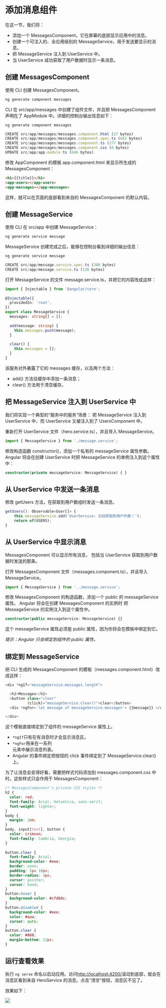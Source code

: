 # 添加消息组件

在这一节，我们将：

* 添加一个 MessagesComponent，它在屏幕的底部显示应用中的消息。
* 创建一个可注入的、全应用级别的 MessageService，用于发送要显示的消息。
* 把 MessageService 注入到 UserService 中。
* 当 UserService 成功获取了用户数据时显示一条消息。


## 创建 MessagesComponent

使用 CLI 创建 MessagesComponent。

```ts
ng generate component messages
```

CLI 在 src/app/messages 中创建了组件文件，并且把 MessagesComponent 声明在了 AppModule 中。详细的控制台输出信息如下：

```ts
ng generate component messages

CREATE src/app/messages/messages.component.html (27 bytes)
CREATE src/app/messages/messages.component.spec.ts (642 bytes)
CREATE src/app/messages/messages.component.ts (277 bytes)
CREATE src/app/messages/messages.component.css (0 bytes)
UPDATE src/app/app.module.ts (646 bytes)
```

修改 AppComponent 的模板 app.component.html 来显示所生成的 MessagesComponent：

```html
<h1>{{title}}</h1>
<app-users></app-users>
<app-messages></app-messages>
```

这样，就可以在页面的底部看到来自的 MessagesComponent 的默认内容。


## 创建 MessageService

使用 CLI 在 src/app 中创建 MessageService：

```ts
ng generate service message
```

MessageService 创建完成之后，能够在控制台看到详细的输出信息：

```ts
ng generate service message

CREATE src/app/message.service.spec.ts (380 bytes)
CREATE src/app/message.service.ts (136 bytes)
```

打开 MessageService 的文件 message.service.ts，并把它的内容改成这样：

```ts
import { Injectable } from '@angular/core';
 
@Injectable({
  providedIn: 'root',
})
export class MessageService {
  messages: string[] = [];
 
  add(message: string) {
    this.messages.push(message);
  }
 
  clear() {
    this.messages = [];
  }
}
```

该服务对外暴露了它的 messages 缓存，以及两个方法：

* add() 方法往缓存中添加一条消息；
* clear() 方法用于清空缓存。



## 把 MessageService 注入到 UserService 中

我们将实现一个典型的“服务中的服务”场景： 把 MessageService 注入到 UserService 中，而 UserService 又被注入到了 UsersComponent 中。

重新打开 UserService 文件（hero.service.ts），并且导入 MessageService。


```ts
import { MessageService } from './message.service';
```

修改构造函数 constructor()，添加一个私有的 messageService 属性参数。 Angular 将会在创建 UserService 时把 MessageService 的单例注入到这个属性中：

```ts
constructor(private messageService: MessageService) { }
```

## 从 UserService 中发送一条消息

修改 getUsers 方法，在获取到用户数组时发送一条消息。

```ts
getUsers(): Observable<User[]> {
    this.messageService.add('UserService: 已经获取到用户列表！');
    return of(USERS);
}
```



## 从 UserService 中显示消息

MessagesComponent 可以显示所有消息， 包括当 UserService 获取到用户数据时发送的那条。

打开 MessagesComponent 文件（messages.component.ts），并且导入 MessageService。


```ts
import { MessageService } from '../message.service';
```

修改 MessagesComponent 的构造函数，添加一个 public 的 messageService 属性。 Angular 将会在创建 MessagesComponent 的实例时 把 MessageService 的实例注入到这个属性中。

```ts
constructor(public messageService: MessageService) {}
```

这个 messageService 属性必须是 public 属性，因为你将会在模板中绑定到它。

*提示：Angular 只会绑定到组件的 public 属性。*


## 绑定到 MessageService

把 CLI 生成的 MessagesComponent 的模板（messages.component.html）改成这样：


```ts
<div *ngIf="messageService.messages.length">

  <h2>Messages</h2>
  <button class="clear"
          (click)="messageService.clear()">clear</button>
  <div *ngFor='let message of messageService.messages'> {{message}} </div>

</div>
```

这个模板直接绑定到了组件的 messageService 属性上。

* `*ngIf`只有在有消息时才会显示消息区。
* `*ngFor`用来在一系列 <div> 元素中展示消息列表。
* Angular 的事件绑定把按钮的 click 事件绑定到了 MessageService.clear() 上。

为了让消息会变得好看，需要把样式代码添加到 messages.component.css 中时。这些样式只会作用于 MessagesComponent：

```css
/* MessagesComponent's private CSS styles */
h2 {
  color: red;
  font-family: Arial, Helvetica, sans-serif;
  font-weight: lighter;
}
body {
  margin: 2em;
}
body, input[text], button {
  color: crimson;
  font-family: Cambria, Georgia;
}
 
button.clear {
  font-family: Arial;
  background-color: #eee;
  border: none;
  padding: 5px 10px;
  border-radius: 4px;
  cursor: pointer;
  cursor: hand;
}
button:hover {
  background-color: #cfd8dc;
}
button:disabled {
  background-color: #eee;
  color: #aaa;
  cursor: auto;
}
button.clear {
  color: #888;
  margin-bottom: 12px;
}
```

## 运行查看效果



执行 `ng serve` 命名以启动应用。访问<http://localhost:4200/>滚动到底部，就会在消息区看到来自 HeroService 的消息。点击“清空”按钮，消息区不见了。



效果如下：

![](../images/message/message.png)